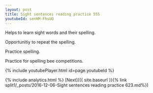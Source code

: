 ```yaml
---
layout: post
title: Sight sentences reading practice 555
youtubeId: senHM-FhsUQ
---
```

 
 
Helps to learn sight words and their spelling.

Opportunitiy to repeat the spelling. 

Practice spelling. 
 
Practice for spelling bee competitions. 
 
{% include youtubePlayer.html id=page.youtubeId %}
 
 
{% include analytics.html %} 
[Next]({{ site.baseurl }}{% link  split1/_posts/2016-12-06-Sight sentences reading practice 623.md%})
 
